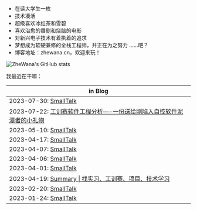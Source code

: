 * 在读大学生一枚
* 技术凑活
* 超级喜欢冰红茶和雪碧
* 喜欢治愈的番剧和烧脑的电影
* 对新兴电子技术有着执着的追求
* 梦想成为软硬兼修的全栈工程师，并正在为之努力
  ……吧？
* 博客地址：zhewana.cn，欢迎来玩！

![ZheWana's GitHub stats](https://github-readme-stats.vercel.app/api?username=ZheWana&show_icons=true&theme=dark)

我最近在干嘛：
<!-- Python Anchor -->
|in Blog|
| --- |
| 2023-07-30: [SmallTalk](https://zhewana.cn/?note=573) |
| 2023-07-22: [工训赛软件工程分析&#8212;-一份送给刚陷入自控软件泥潭者的小礼物](https://zhewana.cn/?p=562) |
| 2023-05-10: [SmallTalk](https://zhewana.cn/?note=558) |
| 2023-04-17: [SmallTalk](https://zhewana.cn/?note=538) |
| 2023-04-07: [SmallTalk](https://zhewana.cn/?note=535) |
| 2023-04-06: [SmallTalk](https://zhewana.cn/?note=534) |
| 2023-04-01: [SmallTalk](https://zhewana.cn/?note=532) |
| 2023-04-19: [Summary &#124; 找实习、工训赛、项目、技术学习](https://zhewana.cn/?p=530) |
| 2023-02-20: [SmallTalk](https://zhewana.cn/?note=527) |
| 2023-01-24: [SmallTalk](https://zhewana.cn/?note=524) |

